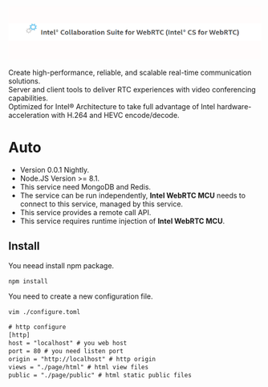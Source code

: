 ![intel-mcu-icon](./src/intel_mcu.png)

Create high-performance, reliable, and scalable real-time communication solutions.<br>
Server and client tools to deliver RTC experiences with video conferencing capabilities.<br>
Optimized for Intel® Architecture to take full advantage of Intel hardware-acceleration with H.264 and HEVC encode/decode.<br>


# Auto

* Version 0.0.1 Nightly.
* Node.JS Version >= 8.1.
* This service need MongoDB and Redis.
* The service can be run independently, **Intel WebRTC MCU** needs to connect to this service, managed by this service.
* This service provides a remote call API.
* This service requires runtime injection of **Intel WebRTC MCU**.

## Install

You neead install npm package.

```console
npm install
```

You need to create a new configuration file.

```console
vim ./configure.toml
```

```console
# http configure
[http]
host = "localhost" # you web host
port = 80 # you need listen port
origin = "http://localhost" # http origin
views = "./page/html" # html view files
public = "./page/public" # html static public files
```